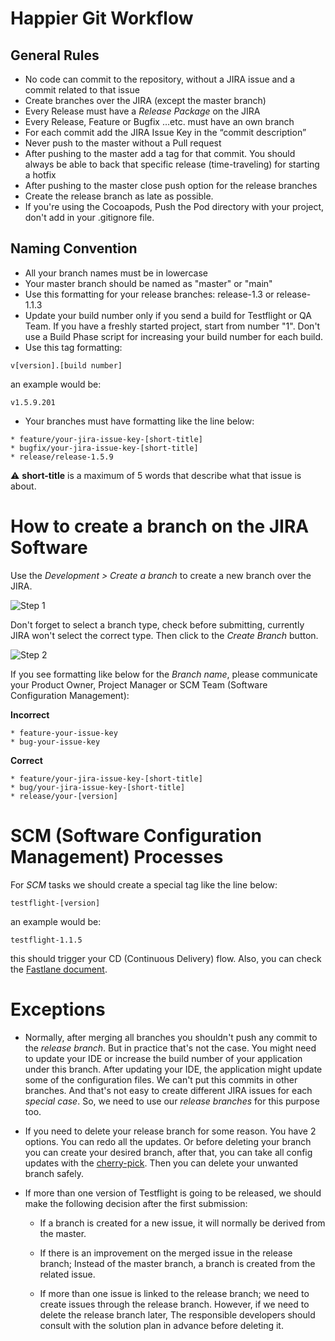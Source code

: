 # Happier Git Workflow

## General Rules

* No code can commit to the repository, without a JIRA issue and a commit related to that issue
* Create branches over the JIRA (except the master branch)
* Every Release must have a *Release Package* on the JIRA
* Every Release, Feature or Bugfix …etc. must have an own branch
* For each commit add the JIRA Issue Key in the “commit description”
* Never push to the master without a Pull request
* After pushing to the master add a tag for that commit. You should always be able to back that specific release (time-traveling) for starting a hotfix 
* After pushing to the master close push option for the release branches
* Create the release branch as late as possible.
* If you're using the Cocoapods, Push the Pod directory with your project, don't add in your .gitignore file. 

## Naming Convention

* All your branch names must be in lowercase
* Your master branch should be named as "master" or "main"
* Use this formatting for your release branches: release-1.3 or release-1.1.3
* Update your build number only if you send a build for Testflight or QA Team. If you have a freshly started project, start from number "1". 
Don't use a Build Phase script for increasing your build number for each build. 
* Use this tag formatting: 
```
v[version].[build number]
```		
an example would be:
```
v1.5.9.201
```

* Your branches must have formatting like the line below:

```
* feature/your-jira-issue-key-[short-title]
* bugfix/your-jira-issue-key-[short-title]
* release/release-1.5.9
```

⚠️ **short-title** is a maximum of 5 words that describe what that issue is about.

# How to create a branch on the JIRA Software

Use the *Development > Create a branch* to create a new branch over the JIRA.

![Step 1](./CREATE-BRANCH-1.png)

Don't forget to select a branch type, check before submitting, currently JIRA won't select the correct type. Then click to the *Create Branch* button.

![Step 2](./CREATE-BRANCH-2.png) 

If you see formatting like below for the *Branch name*, please communicate your Product Owner, Project Manager or SCM Team (Software Configuration Management):


**Incorrect**
```
* feature-your-issue-key
* bug-your-issue-key
```

**Correct**
```
* feature/your-jira-issue-key-[short-title]
* bug/your-jira-issue-key-[short-title]
* release/your-[version]

```

# SCM (Software Configuration Management) Processes

For *SCM* tasks we should create a special tag like the line below: 

```
testflight-[version]
```

an example would be:

```
testflight-1.1.5
```

this should trigger your CD (Continuous Delivery) flow. Also, you can check the [Fastlane document](https://github.com/gurhub/fastlane).


# Exceptions

* Normally, after merging all branches you shouldn't push any commit to the *release branch*. But in practice that's not the case. You might need to update your IDE or increase the build number of your application under this branch. After updating your IDE, the application might update some of the configuration files. We can't put this commits in other branches. And that's not easy to create different JIRA issues for each *special case*. So, we need to use our *release branches* for this purpose too.

* If you need to delete your release branch for some reason. You have 2 options. You can redo all the updates. Or before deleting your branch you can create your desired branch, after that, you can take all config updates with the [cherry-pick](https://git-scm.com/docs/git-cherry-pick). Then you can delete your unwanted branch safely.

* If more than one version of Testflight is going to be released, we should make the following decision after the first submission:

  - If a branch is created for a new issue, it will normally be derived from the master.

  - If there is an improvement on the merged issue in the release branch; Instead of the master branch, a branch is created from the related issue.

  - If more than one issue is linked to the release branch; we need to create issues through the release branch. However, if we need to delete the release branch later, The responsible developers should consult with the solution plan in advance before deleting it.
